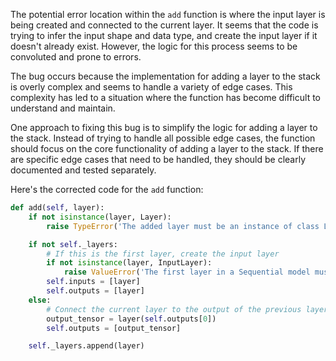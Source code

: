 The potential error location within the `add` function is where the input layer is being created and connected to the current layer. It seems that the code is trying to infer the input shape and data type, and create the input layer if it doesn't already exist. However, the logic for this process seems to be convoluted and prone to errors.

The bug occurs because the implementation for adding a layer to the stack is overly complex and seems to handle a variety of edge cases. This complexity has led to a situation where the function has become difficult to understand and maintain.

One approach to fixing this bug is to simplify the logic for adding a layer to the stack. Instead of trying to handle all possible edge cases, the function should focus on the core functionality of adding a layer to the stack. If there are specific edge cases that need to be handled, they should be clearly documented and tested separately.

Here's the corrected code for the `add` function:

```python
def add(self, layer):
    if not isinstance(layer, Layer):
        raise TypeError('The added layer must be an instance of class Layer. Found: ' + str(layer))

    if not self._layers:
        # If this is the first layer, create the input layer
        if not isinstance(layer, InputLayer):
            raise ValueError('The first layer in a Sequential model must be an InputLayer.')
        self.inputs = [layer]
        self.outputs = [layer]
    else:
        # Connect the current layer to the output of the previous layer
        output_tensor = layer(self.outputs[0])
        self.outputs = [output_tensor]

    self._layers.append(layer)
```